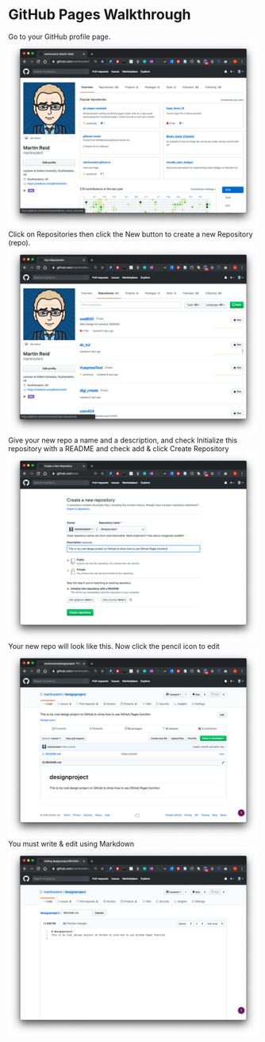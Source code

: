 # GitHub Pages Walkthrough
Go to your GitHub profile page.
![](images/gh_1.png)
Click on Repositories then click the New button to create a new Repository (repo).
![](images/gh_2.png)
Give your new repo a name and a description, and check Initialize this repository with a README and check add  & click Create Repository
![](images/gh_5.png)
Your new repo will look like this. Now click the pencil icon to edit
![](images/gh_6.png)
You must write & edit using Markdown 
![](images/gh_7.png)
